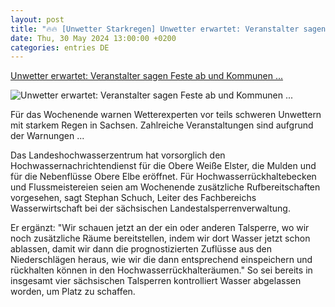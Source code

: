 ```yaml
---
layout: post
title: "🔥🔥 [Unwetter Starkregen] Unwetter erwartet: Veranstalter sagen Feste ab und Kommunen ..."
date: Thu, 30 May 2024 13:00:00 +0200
categories: entries DE
---
```

[Unwetter erwartet: Veranstalter sagen Feste ab und Kommunen ...](https://www.mdr.de/nachrichten/sachsen/hochwasser-unwetter-regen-wochenende-vb-wetterlage-100.html)

![Unwetter erwartet: Veranstalter sagen Feste ab und Kommunen ...](https://cdn.mdr.de/nachrichten/mdraktuell-gewitterzelle-102_v-variantBig16x9_wm-true_zc-ecbbafc6.jpg?version=4684)

Für das Wochenende warnen Wetterexperten vor teils schweren Unwettern mit starkem Regen in Sachsen. Zahlreiche Veranstaltungen sind aufgrund der Warnungen ...

Das Landeshochwasserzentrum hat vorsorglich den Hochwassernachrichtendienst für die Obere Weiße Elster, die Mulden und für die Nebenflüsse Obere Elbe eröffnet. Für Hochwasserrückhaltebecken und Flussmeistereien seien am Wochenende zusätzliche Rufbereitschaften vorgesehen, sagt Stephan Schuch, Leiter des Fachbereichs Wasserwirtschaft bei der sächsischen Landestalsperrenverwaltung.



Er ergänzt: "Wir schauen jetzt an der ein oder anderen Talsperre, wo wir noch zusätzliche Räume bereitstellen, indem wir dort Wasser jetzt schon ablassen, damit wir dann die prognostizierten Zuflüsse aus den Niederschlägen heraus, wie wir die dann entsprechend einspeichern und rückhalten können in den Hochwasserrückhalteräumen." So sei bereits in insgesamt vier sächsischen Talsperren kontrolliert Wasser abgelassen worden, um Platz zu schaffen.

